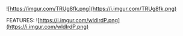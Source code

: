 ![https://imgur.com/TRUg8fk.png](https://i.imgur.com/TRUg8fk.png)

FEATURES:
![https://i.imgur.com/wldIrdP.png](https://i.imgur.com/wldIrdP.png)
